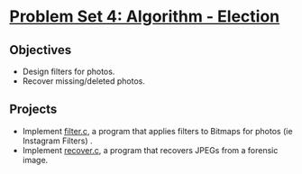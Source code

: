 # [Problem Set 4: Algorithm - Election](https://cs50.harvard.edu/x/2020/psets/4/) #

## Objectives ##
* Design filters for photos.
* Recover missing/deleted photos.

## Projects ##
* Implement [filter.c](https://cs50.harvard.edu/x/2020/psets/4/filter/less/), a program that applies filters to Bitmaps for photos (ie Instagram Filters) .
* Implement [recover.c](https://cs50.harvard.edu/x/2020/psets/4/recover/), a program that recovers JPEGs from a forensic image. 
